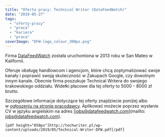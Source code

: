 ```yaml
---
title: "Oferta pracy: Technical Writer (DataFeedWatch)"
date: "2019-05-27"
tags:
  - "oferty-pracy"
  - "praca"
  - "kariera"
  - "praca"
coverImage: "DFW-logo_colour_300px.png"
---
```


Firma [DataFeedWatch](http://www.datafeedwatch.pl/) została uruchomiona w 2013
roku w San Mateo w Kalifornii.

Oferuje obsługę handlowcom i agencjom, które chcą zoptymalizować swoje kanały i
poprawić swoją skuteczność w Zakupach Google, czy dowolnym innym kanale. Obecnie
firma poszukuje Technical Writera do swojego krakowskiego oddziału. Widełki
płacowe dla tej oferty to 5000 - 8000 zł brutto.

Szczegółowe informacje dotyczące tej oferty znajdziecie poniżej albo
w [ogłoszeniu na stronie pracodawcy](https://jobs.datafeedwatch.com/technical-writer/).
Aplikować możecie poprzez wysłanie CV w języku angielskim na
adres [jobs@datafeedwatch.com](mailto: jobs@datafeedwatch.com).

`[pdf height="850px"]http://techwriter.pl/wp-content/uploads/2019/05/Technical-Writer-DFW.pdf[/pdf]`
